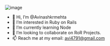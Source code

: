 ![image](https://drive.google.com/file/d/18G5A6fF3xzUJbDw-DmwPTtyF0AK05M0d/view)


- 👋 Hi, I’m @Avinashkrmehta
- 👀 I’m interested in Ruby on Rails
- 🌱 I’m currently learning Node
- 💞️ I’m looking to collaborate on RoR Projects.
- 📫 Reach me at my email: avi4791@gmail.com
